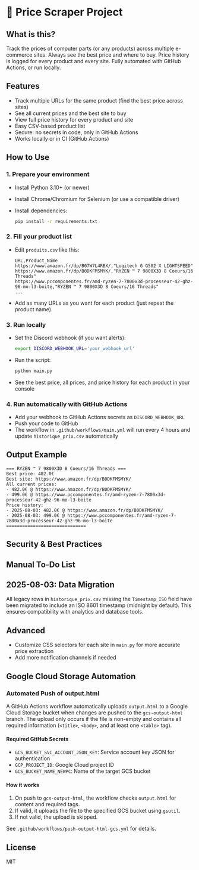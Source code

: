 # 🛒 Price Scraper Project

## What is this?

Track the prices of computer parts (or any products) across multiple e-commerce sites. Always see the best price and where to buy. Price history is logged for every product and every site. Fully automated with GitHub Actions, or run locally.

## Features

- Track multiple URLs for the same product (find the best price across sites)
- See all current prices and the best site to buy
- View full price history for every product and site
- Easy CSV-based product list
- Secure: no secrets in code, only in GitHub Actions
- Works locally or in CI (GitHub Actions)

## How to Use

### 1. Prepare your environment

- Install Python 3.10+ (or newer)
- Install Chrome/Chromium for Selenium (or use a compatible driver)
- Install dependencies:

  ```bash
  pip install -r requirements.txt
  ```

### 2. Fill your product list

- Edit `produits.csv` like this:

  ```csv
  URL,Product_Name
  https://www.amazon.fr/dp/B07W7L4RBX/,"Logitech G G502 X LIGHTSPEED"
  https://www.amazon.fr/dp/B0DKFMSMYK/,"RYZEN ™ 7 9800X3D 8 Coeurs/16 Threads"
  https://www.pccomponentes.fr/amd-ryzen-7-7800x3d-processeur-42-ghz-96-mo-l3-boite,"RYZEN ™ 7 9800X3D 8 Coeurs/16 Threads"
  ...
  ```

- Add as many URLs as you want for each product (just repeat the product name)

### 3. Run locally

- Set the Discord webhook (if you want alerts):

  ```bash
  export DISCORD_WEBHOOK_URL='your_webhook_url'
  ```

- Run the script:

  ```bash
  python main.py
  ```

- See the best price, all prices, and price history for each product in your console

### 4. Run automatically with GitHub Actions

- Add your webhook to GitHub Actions secrets as `DISCORD_WEBHOOK_URL`
- Push your code to GitHub
- The workflow in `.github/workflows/main.yml` will run every 4 hours and update `historique_prix.csv` automatically

## Output Example

```
=== RYZEN ™ 7 9800X3D 8 Coeurs/16 Threads ===
Best price: 482.0€
Best site: https://www.amazon.fr/dp/B0DKFMSMYK/
All current prices:
- 482.0€ @ https://www.amazon.fr/dp/B0DKFMSMYK/
- 499.0€ @ https://www.pccomponentes.fr/amd-ryzen-7-7800x3d-processeur-42-ghz-96-mo-l3-boite
Price history:
- 2025-08-03: 482.0€ @ https://www.amazon.fr/dp/B0DKFMSMYK/
- 2025-08-03: 499.0€ @ https://www.pccomponentes.fr/amd-ryzen-7-7800x3d-processeur-42-ghz-96-mo-l3-boite
==============================
```

## Security & Best Practices

## Manual To-Do List

## 2025-08-03: Data Migration

All legacy rows in `historique_prix.csv` missing the `Timestamp_ISO` field have been migrated to include an ISO 8601 timestamp (midnight by default). This ensures compatibility with analytics and database tools.

## Advanced

- Customize CSS selectors for each site in `main.py` for more accurate price extraction
- Add more notification channels if needed

## Google Cloud Storage Automation

### Automated Push of output.html

A GitHub Actions workflow automatically uploads `output.html` to a Google Cloud Storage bucket when changes are pushed to the `gcs-output-html` branch. The upload only occurs if the file is non-empty and contains all required information (`<title>`, `<body>`, and at least one `<table>` tag).

#### Required GitHub Secrets
- `GCS_BUCKET_SVC_ACCOUNT_JSON_KEY`: Service account key JSON for authentication
- `GCP_PROJECT_ID`: Google Cloud project ID
- `GCS_BUCKET_NAME_NEWPC`: Name of the target GCS bucket

#### How it works
1. On push to `gcs-output-html`, the workflow checks `output.html` for content and required tags.
2. If valid, it uploads the file to the specified GCS bucket using `gsutil`.
3. If not valid, the upload is skipped.

See `.github/workflows/push-output-html-gcs.yml` for details.

## License

MIT